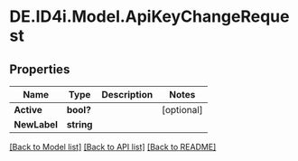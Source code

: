 # DE.ID4i.Model.ApiKeyChangeRequest
## Properties

Name | Type | Description | Notes
------------ | ------------- | ------------- | -------------
**Active** | **bool?** |  | [optional] 
**NewLabel** | **string** |  | 

[[Back to Model list]](../README.md#documentation-for-models) [[Back to API list]](../README.md#documentation-for-api-endpoints) [[Back to README]](../README.md)

